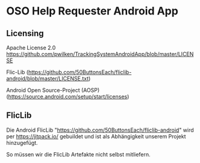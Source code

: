 # OSO Help Requester Android App

## Licensing
Apache License 2.0 https://github.com/pwilken/TrackingSystemAndroidApp/blob/master/LICENSE

Flic-Lib (https://github.com/50ButtonsEach/fliclib-android/blob/master/LICENSE.txt)

Android Open Source-Project (AOSP) (https://source.android.com/setup/start/licenses)

## FlicLib

Die Android FlicLib "https://github.com/50ButtonsEach/fliclib-android" wird per https://jitpack.io/ gebuildet und ist als Abhängigkeit unserem Projekt hinzugefügt.

So müssen wir die FlicLib Artefakte nicht selbst mitliefern.
